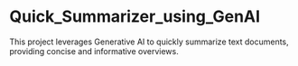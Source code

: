 # Quick_Summarizer_using_GenAI
This project leverages Generative AI to quickly summarize text documents, providing concise and informative overviews.
